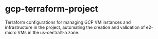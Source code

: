 # gcp-terraform-project
Terraform configurations for managing GCP VM instances and infrastructure in the  project, automating the creation and validation of e2-micro VMs in the us-central1-a zone.
